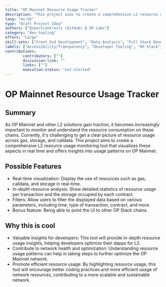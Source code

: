 ```yaml
---
title: "OP Mainnet Resource Usage Tracker"
description: "This project aims to create a comprehensive L2 resource usage monitoring tool that visualizes these aspects in real time and offers insights into usage patterns on OP Mainnet."
lang: "en-US"
type: "Draft Project Idea"
authors: ["@smartcontracts (GitHub) @ OP Labs"]
category: "dev-tooling"
effort: "Large"
skill-sets: ["Front End Development", "Data Analysis", "Full Stack Development"]
labels: ["Accessibility/Transparency", "Developer Tooling", "OP Stack"]
contributions: 
        contributors: [""]
        discussion-link: ""
        links: [""]
        execution-status: "not-started"
---
```


# OP Mainnet Resource Usage Tracker

## Summary

As OP Mainnet and other L2 solutions gain traction, it becomes increasingly important to monitor and understand the resource consumption on these chains. Currently, it's challenging to get a clear picture of resource usage across gas, storage, and calldata. This project aims to create a comprehensive L2 resource usage monitoring tool that visualizes these aspects in real time and offers insights into usage patterns on OP Mainnet.

## Possible Features

- Real-time visualization: Display the use of resources such as gas, calldata, and storage in real-time.
- In-depth resource analysis: Show detailed statistics of resource usage per transaction and the storage occupied by each contract.
- Filters: Allow users to filter the displayed data based on various parameters, including time, type of transaction, contract, and more.
- Bonus feature: Being able to point the UI to other OP Stack chains.

## Why this is cool

- Valuable insights for developers: This tool will provide in-depth resource usage insights, helping developers optimize their dapps for L2.
- Contribute to network health and optimization: Understanding resource usage patterns can help in taking steps to further optimize the OP Mainnet network.
- Promote efficient resource usage: By highlighting resource usage, this tool will encourage better coding practices and more efficient usage of network resources, contributing to a more scalable and sustainable network.
